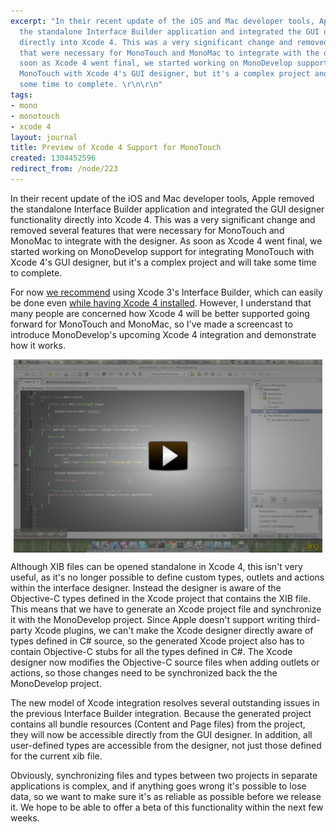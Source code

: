 ```yaml
---
excerpt: "In their recent update of the iOS and Mac developer tools, Apple removed
  the standalone Interface Builder application and integrated the GUI designer functionality
  directly into Xcode 4. This was a very significant change and removed several features
  that were necessary for MonoTouch and MonoMac to integrate with the designer. As
  soon as Xcode 4 went final, we started working on MonoDevelop support for integrating
  MonoTouch with Xcode 4's GUI designer, but it's a complex project and will take
  some time to complete. \r\n\r\n"
tags:
- mono
- monotouch
- xcode 4
layout: journal
title: Preview of Xcode 4 Support for MonoTouch
created: 1304452596
redirect_from: /node/223
---
```

In their recent update of the iOS and Mac developer tools, Apple removed the standalone Interface Builder application and integrated the GUI designer functionality directly into Xcode 4. This was a very significant change and removed several features that were necessary for MonoTouch and MonoMac to integrate with the designer. As soon as Xcode 4 went final, we started working on MonoDevelop support for integrating MonoTouch with Xcode 4's GUI designer, but it's a complex project and will take some time to complete. 

For now <a href="http://monotouch.net/News/post.aspx?id=0ba9d233-c65e-4713-b90d-84f233655430">we recommend</a> using Xcode 3's Interface Builder, which can easily be done even <a href="http://blog.sublimeintervention.com/archive/2011/Apr-25.html">while having Xcode 4 installed</a>. However, I understand that many people are concerned how Xcode 4 will be better supported going forward for MonoTouch and MonoMac, so I've made a screencast to introduce MonoDevelop's upcoming Xcode 4 integration and demonstrate how it works.

<a href="/files/screencasts/MonoTouchXcode4Preview.swf"><img src="/files/screencasts/MonoTouchXcode4Preview.png" alt="MonoTouch integration with Xcode 4" style="max-width:98%; display:block;margin-left:auto;margin-right:auto;" /></a>

Although XIB files can be opened standalone in Xcode 4, this isn't very useful, as it's no longer possible to define custom types, outlets and actions within the interface designer. Instead the designer is aware of the Objective-C types defined in the Xcode project that contains the XIB file. This means that we have to generate an Xcode project file and synchronize it with the MonoDevelop project. Since Apple doesn't support writing third-party Xcode plugins, we can't make the Xcode designer directly aware of types defined in C# source, so the generated Xcode project also has to contain Objective-C stubs for all the types defined in C#. The Xcode designer now modifies the Objective-C source files when adding outlets or actions, so those changes need to be synchronized back the the MonoDevelop project.

The new model of Xcode integration resolves several outstanding issues in the previous Interface Builder integration. Because the generated project contains all bundle resources (Content and Page files) from the project, they will now be accessible directly from the GUI designer. In addition, all user-defined types are accessible from the designer, not just those defined for the current xib file.

Obviously, synchronizing files and types between two projects in separate applications is complex, and if anything goes wrong it's possible to lose data, so we want to make sure it's as reliable as possible before we release it. We hope to be able to offer a beta of this functionality within the next few weeks.
